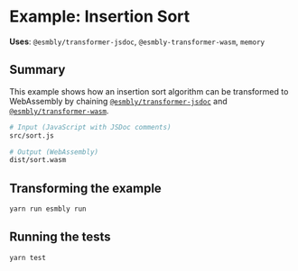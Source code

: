 # Example: Insertion Sort
**Uses**: `@esmbly/transformer-jsdoc`, `@esmbly-transformer-wasm`, `memory`

## Summary
This example shows how an insertion sort algorithm can be transformed to WebAssembly by chaining [`@esmbly/transformer-jsdoc`](/packages/transformer-jsdoc) and [`@esmbly/transformer-wasm`](/packages/transformer-wasm).

```sh
# Input (JavaScript with JSDoc comments)
src/sort.js

# Output (WebAssembly)
dist/sort.wasm
```

## Transforming the example
```sh
yarn run esmbly run
```

## Running the tests
```sh
yarn test
```
